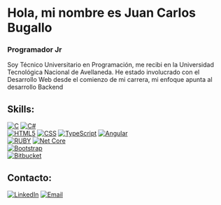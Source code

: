 # Hola, mi nombre es Juan Carlos Bugallo
### Programador Jr

Soy Técnico Universitario en Programación, me recibi en la Universidad Tecnológica Nacional de Avellaneda. He estado involucrado con el Desarrollo Web desde el comienzo de mi carrera, mi enfoque apunta al desarrollo Backend

## Skills:
[![C](https://img.shields.io/badge/C-00599C?style=for-the-badge&logo=c&logoColor=white)](https://github.com/juankamdq?tab=repositories&q=&type=&language=c%23&sort=)
[![C#](https://img.shields.io/badge/C%23-239120?style=for-the-badge&logo=c-sharp&logoColor=white)](https://github.com/juankamdq?tab=repositories&q=&type=&language=c%23&sort=)
</br>
[![HTML5](https://img.shields.io/badge/HTML5-E34F26?style=for-the-badge&logo=html5&logoColor=white)](https://github.com/juankamdq?tab=repositories&q=&type=&language=html&sort=)
[![CSS](https://img.shields.io/badge/CSS3-1572B6?style=for-the-badge&logo=css3&logoColor=white)](https://github.com/juankamdq?tab=repositories&q=&type=&language=html&sort=)
[![TypeScript](https://img.shields.io/badge/TypeScript-007ACC?style=for-the-badge&logo=typescript&logoColor=white)](https://github.com/juankamdq?tab=repositories&q=&type=&language=typescript&sort=)
[![Angular](https://img.shields.io/badge/Angular-DD0031?style=for-the-badge&logo=angular&logoColor=white)](https://github.com/juankamdq?tab=repositories&q=&type=&language=typescript&sort=)
</br>
[![RUBY](https://img.shields.io/badge/Ruby_on_Rails-CC0000?style=for-the-badge&logo=ruby-on-rails&logoColor=white)](https://github.com/juankamdq?tab=repositories&q=&type=&language=ruby&sort=)
[![Net Core](https://img.shields.io/badge/Core-5C2D91?style=for-the-badge&logo=.Net&logoColor=white)](https://github.com/juankamdq?tab=repositories&q=&type=&language=c%23&sort=)
</br>
[![Bootstrap](https://img.shields.io/badge/Bootstrap-563D7C?style=for-the-badge&logo=bootstrap&logoColor=white)]()
</br>
[![Bitbucket](https://img.shields.io/badge/Bitbucket-330F63?style=for-the-badge&logo=bitbucket&logoColor=white)]()
</br>
## Contacto:

[![LinkedIn](https://img.shields.io/badge/LinkedIn-0077B5?style=for-the-badge&logo=linkedin&logoColor=white)](https://www.linkedin.com/in/jubugal/)
[![Email](https://img.shields.io/badge/Gmail-D14836?style=for-the-badge&logo=gmail&logoColor=white)](mailto:juancarlosjaviermdq@gmail.com)
